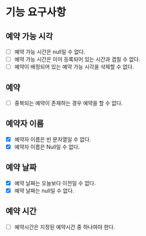 # 기능 요구사항

## 예약 가능 시각

- [ ] 예약 가능 시간은 null일 수 없다.
- [ ] 예약 가능 시간은 이미 등록되어 있는 시간과 겹칠 수 없다.
- [ ] 예약이 배정되어 있는 예약 가능 시각을 삭제할 수 없다.

## 예약

- [ ] 중복되는 예약이 존재하는 경우 예약을 할 수 없다.

## 예약자 이름

- [x] 예약자 이름은 빈 문자열일 수 없다.
- [x] 예약자 이름은 Null일 수 없다.

## 예약 날짜

- [x] 예약 날짜는 오늘보다 이전일 수 없다.
- [x] 예약 날짜는 null일 수 없다.

## 예약 시간

- [ ] 예약시간은 지정된 예약시간 중 하나여야 한다.



